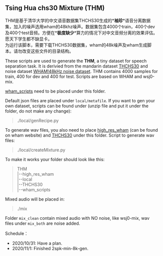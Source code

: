 ## Tsing Hua chs30 Mixture (THM)
THM是基于清华大学的中文语音数据集THCHS30生成的\***袖珍**\*语音分离数据集，加入的噪声选用wham的48khz噪声。数据集包含4000个train，400个dev及400个test音频。方便在\***极度缺少**\*算力的情况下对中文音频分离的效果评估。愿天下学生都不缺显卡。  
为运行该脚本，需要下载THCHS30数据集，wham的48k噪声及wham生成脚本。请勿改变这些文件的目录结构。  

These scripts are used to generate the **THM**, a tiny dataset for speech separation task. It is derivied from the mandarin dataset [THCHS30](openslr.org/18) and noise dataset [WHAM!48kHz noise dataset](wham.whisper.ai). THM contains 4000 samples for train, 400 for dev and 400 for test. Scripts are based on WHAM and wsj0-mix.  

[wham_scripts](https://storage.googleapis.com/whisper-public/wham_scripts.tar.gz) need to be placed under this folder.

Default json files are placed under `local/metafile`. If you want to gen your own dataset, scripts can be found under (unzip file and put it under the folder, do not make any change):  
>./local/genRecipe.py  

To generate wav files, you also need to place [high_res_wham](https://storage.googleapis.com/whisper-public/high_res_wham.zip) (can be found on wham website) and [THCHS30](openslr.org/18) under this folder. Script to generate wav files:  
>./local/createMixture.py  

To make it works your folder should look like this:
>THM  
|--high_res_wham  
|--local  
|--THCHS30  
|--wham_scripts  

Mixed audio will be placed in:
>./mix  
  


Folder `mix_clean` contain mixed audio with NO noise, like wsj0-mix, wav files under `mix_both` are noise added.



Schedule：  
- 2020/10/31: Have a plan. 
- 2020/11/1: Finished 2spk-min-8k-gen.  